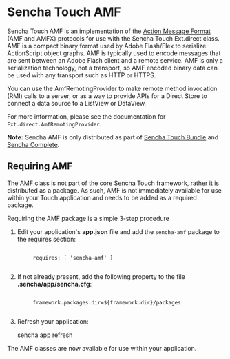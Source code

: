 # Sencha Touch AMF

Sencha Touch AMF is an implementation of the [Action Message Format](http://en.wikipedia.org/wiki/Action_Message_Format) (AMF and AMFX) protocols for use with the Sencha Touch Ext.direct class. AMF 
is a compact binary format used by Adobe Flash/Flex to serialize ActionScript
object graphs.  AMF is typically used to encode messages that are sent between
an Adobe Flash client and a remote service.  AMF is only a serialization
technology, not a transport, so AMF encoded binary data can be used with any
transport such as HTTP or HTTPS.

You can use the AmfRemotingProvider to make remote method invocation (RMI) calls 
to a server, or as a way to provide APIs for a Direct Store to connect a data 
source to a ListView or DataView.

For more information, please see the documentation for `Ext.direct.AmfRemotingProvider`.

**Note:** Sencha AMF is only distributed as part of [Sencha Touch Bundle](http://www.sencha.com/products/touch-bundle/) and [Sencha Complete](http://www.sencha.com/products/complete).

## Requiring AMF

The AMF class is not part of the core Sencha Touch framework, rather it is distributed as a package. As such, AMF is not immediately available for use within your Touch application and needs to be added as a required package. 

Requiring the AMF package is a simple 3-step procedure

1. Edit your application's **app.json** file and add the `sencha-amf` package to the requires section:

    <code>
        requires: [ 'sencha-amf' ]
    </code>

2. If not already present, add the following property to the file **.sencha/app/sencha.cfg**:
    
    <code>
        framework.packages.dir=${framework.dir}/packages
    </code>

3. Refresh your application:

    sencha app refresh 

The AMF classes are now available for use within your application.

